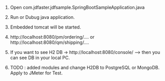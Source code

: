 1. Open com.jdfaster.jdfsample.SpringBootSampleApplication.java

2. Run or Dubug java application. 

3. Embedded tomcat will be started. 

4. http://localhost:8080/pm/ordering/.... or http://localhost:8080/qm/shipping/....

5. If you want to see H2 DB -> http://localhost:8080/console/ --> then you can see DB in your local PC.

6. TODO : added modules and change H2DB to PostgreSQL or MongoDB. Apply to JMeter for Test.

